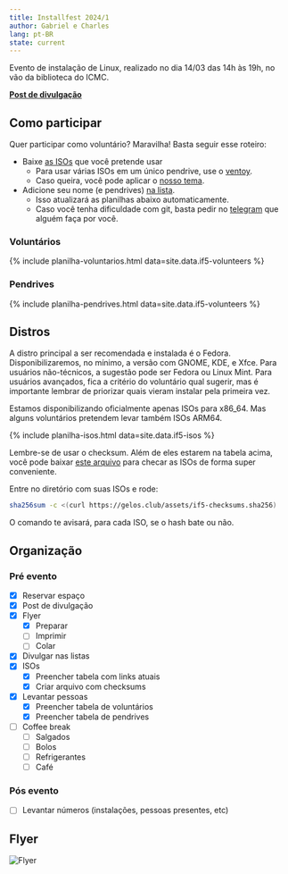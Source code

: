 ```yaml
---
title: Installfest 2024/1
author: Gabriel e Charles
lang: pt-BR
state: current
---
```


Evento de instalação de Linux, realizado no dia 14/03 das 14h às 19h, no vão da
biblioteca do ICMC.

[**Post de divulgação**](/2024/03/01/installfest-2024-1.html)

## Como participar

Quer participar como voluntário? Maravilha! Basta seguir esse roteiro:

- Baixe [as ISOs](#distros) que você pretende usar
    - Para usar várias ISOs em um único pendrive, use o [ventoy](https://ventoy.net).
    - Caso queira, você pode aplicar o [nosso tema](https://github.com/gelos-icmc/tema-ventoy).
- Adicione seu nome (e pendrives) [na lista](https://github.com/gelos-icmc/site/blob/main/src/_data/if5-volunteers.yml).
    - Isso atualizará as planilhas abaixo automaticamente.
    - Caso você tenha dificuldade com git, basta pedir no [telegram](https://t.me/gelos_geral) que alguém faça por você.

### Voluntários

{% include planilha-voluntarios.html data=site.data.if5-volunteers %}

### Pendrives

{% include planilha-pendrives.html data=site.data.if5-volunteers %}


## Distros

A distro principal a ser recomendada e instalada é o Fedora.
Disponibilizaremos, no mínimo, a versão com GNOME, KDE, e Xfce. Para usuários
não-técnicos, a sugestão pode ser Fedora ou Linux Mint. Para usuários
avançados, fica a critério do voluntário qual sugerir, mas é importante lembrar
de priorizar quais vieram instalar pela primeira vez.

Estamos disponibilizando oficialmente apenas ISOs para x86_64. Mas alguns
voluntários pretendem levar também ISOs ARM64.

{% include planilha-isos.html data=site.data.if5-isos %}

Lembre-se de usar o checksum. Além de eles estarem na tabela acima, você pode
baixar [este arquivo](/assets/if5-checksums.sha256) para checar as ISOs de
forma super conveniente.

Entre no diretório com suas ISOs e rode:

```bash
sha256sum -c <(curl https://gelos.club/assets/if5-checksums.sha256)
```

O comando te avisará, para cada ISO, se o hash bate ou não.

## Organização

### Pré evento

- [x] Reservar espaço
- [x] Post de divulgação
- [x] Flyer
    - [x] Preparar
    - [ ] Imprimir
    - [ ] Colar
- [x] Divulgar nas listas
- [x] ISOs
    - [x] Preencher tabela com links atuais
    - [x] Criar arquivo com checksums
- [x] Levantar pessoas
    - [x] Preencher tabela de voluntários
    - [x] Preencher tabela de pendrives
- [ ] Coffee break
    - [ ] Salgados
    - [ ] Bolos
    - [ ] Refrigerantes
    - [ ] Café

### Pós evento

- [ ] Levantar números (instalações, pessoas presentes, etc)

## Flyer

![Flyer](https://cloud.gelos.club/s/EHmYwea5kQT6Y7X/preview)
